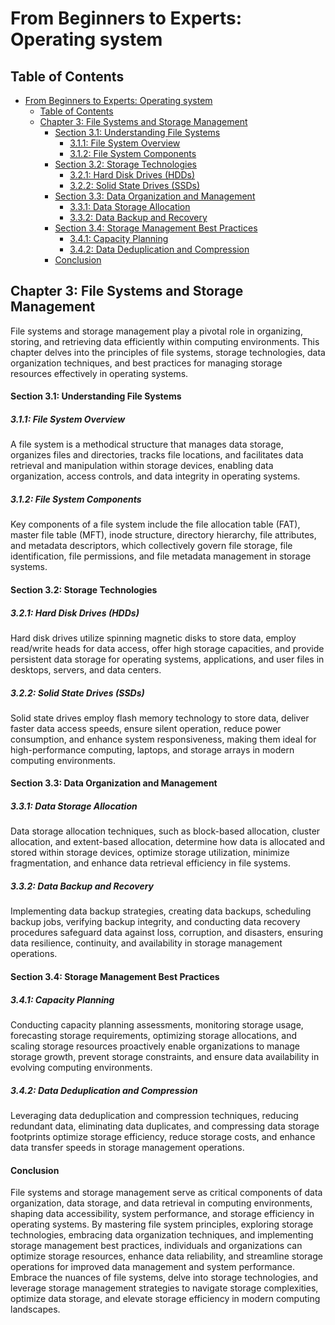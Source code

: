 # From Beginners to Experts: Operating system

## Table of Contents

- [From Beginners to Experts: Operating system](#from-beginners-to-experts-operating-system)
  - [Table of Contents](#table-of-contents)
  - [Chapter 3: File Systems and Storage Management](#chapter-3-file-systems-and-storage-management)
      - [Section 3.1: Understanding File Systems](#section-31-understanding-file-systems)
        - [3.1.1: File System Overview](#311-file-system-overview)
        - [3.1.2: File System Components](#312-file-system-components)
      - [Section 3.2: Storage Technologies](#section-32-storage-technologies)
        - [3.2.1: Hard Disk Drives (HDDs)](#321-hard-disk-drives-hdds)
        - [3.2.2: Solid State Drives (SSDs)](#322-solid-state-drives-ssds)
      - [Section 3.3: Data Organization and Management](#section-33-data-organization-and-management)
        - [3.3.1: Data Storage Allocation](#331-data-storage-allocation)
        - [3.3.2: Data Backup and Recovery](#332-data-backup-and-recovery)
      - [Section 3.4: Storage Management Best Practices](#section-34-storage-management-best-practices)
        - [3.4.1: Capacity Planning](#341-capacity-planning)
        - [3.4.2: Data Deduplication and Compression](#342-data-deduplication-and-compression)
      - [Conclusion](#conclusion)

## Chapter 3: File Systems and Storage Management

File systems and storage management play a pivotal role in organizing, storing, and retrieving data efficiently within computing environments. This chapter delves into the principles of file systems, storage technologies, data organization techniques, and best practices for managing storage resources effectively in operating systems.

#### Section 3.1: Understanding File Systems

##### 3.1.1: File System Overview

A file system is a methodical structure that manages data storage, organizes files and directories, tracks file locations, and facilitates data retrieval and manipulation within storage devices, enabling data organization, access controls, and data integrity in operating systems.

##### 3.1.2: File System Components

Key components of a file system include the file allocation table (FAT), master file table (MFT), inode structure, directory hierarchy, file attributes, and metadata descriptors, which collectively govern file storage, file identification, file permissions, and file metadata management in storage systems.

#### Section 3.2: Storage Technologies

##### 3.2.1: Hard Disk Drives (HDDs)

Hard disk drives utilize spinning magnetic disks to store data, employ read/write heads for data access, offer high storage capacities, and provide persistent data storage for operating systems, applications, and user files in desktops, servers, and data centers.

##### 3.2.2: Solid State Drives (SSDs)

Solid state drives employ flash memory technology to store data, deliver faster data access speeds, ensure silent operation, reduce power consumption, and enhance system responsiveness, making them ideal for high-performance computing, laptops, and storage arrays in modern computing environments.

#### Section 3.3: Data Organization and Management

##### 3.3.1: Data Storage Allocation

Data storage allocation techniques, such as block-based allocation, cluster allocation, and extent-based allocation, determine how data is allocated and stored within storage devices, optimize storage utilization, minimize fragmentation, and enhance data retrieval efficiency in file systems.

##### 3.3.2: Data Backup and Recovery

Implementing data backup strategies, creating data backups, scheduling backup jobs, verifying backup integrity, and conducting data recovery procedures safeguard data against loss, corruption, and disasters, ensuring data resilience, continuity, and availability in storage management operations.

#### Section 3.4: Storage Management Best Practices

##### 3.4.1: Capacity Planning

Conducting capacity planning assessments, monitoring storage usage, forecasting storage requirements, optimizing storage allocations, and scaling storage resources proactively enable organizations to manage storage growth, prevent storage constraints, and ensure data availability in evolving computing environments.

##### 3.4.2: Data Deduplication and Compression

Leveraging data deduplication and compression techniques, reducing redundant data, eliminating data duplicates, and compressing data storage footprints optimize storage efficiency, reduce storage costs, and enhance data transfer speeds in storage management operations.

#### Conclusion

File systems and storage management serve as critical components of data organization, data storage, and data retrieval in computing environments, shaping data accessibility, system performance, and storage efficiency in operating systems. By mastering file system principles, exploring storage technologies, embracing data organization techniques, and implementing storage management best practices, individuals and organizations can optimize storage resources, enhance data reliability, and streamline storage operations for improved data management and system performance. Embrace the nuances of file systems, delve into storage technologies, and leverage storage management strategies to navigate storage complexities, optimize data storage, and elevate storage efficiency in modern computing landscapes.